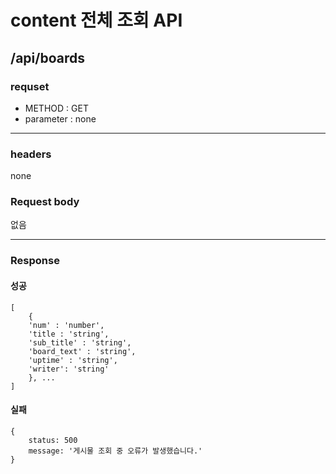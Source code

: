 # content 전체 조회 API

## /api/boards

### requset

- METHOD : GET
- parameter : none

---

### headers

none

### Request body

없음

---

### Response

#### 성공

```
[
    {
    'num' : 'number',
    'title : 'string',
    'sub_title' : 'string',
    'board_text' : 'string',
    'uptime' : 'string',
    'writer': 'string'
    }, ...
]
```

#### 실패

```
{
    status: 500
    message: '게시물 조회 중 오류가 발생했습니다.'
}
```
